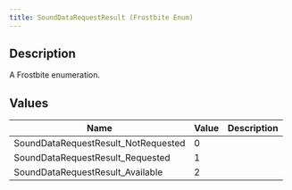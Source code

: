 ```yaml
---
title: SoundDataRequestResult (Frostbite Enum)
---
```

## Description

A Frostbite enumeration.

## Values

| Name                                 | Value | Description |
| ------------------------------------ | ----- | ----------- |
| SoundDataRequestResult\_NotRequested | 0     |             |
| SoundDataRequestResult\_Requested    | 1     |             |
| SoundDataRequestResult\_Available    | 2     |             |

